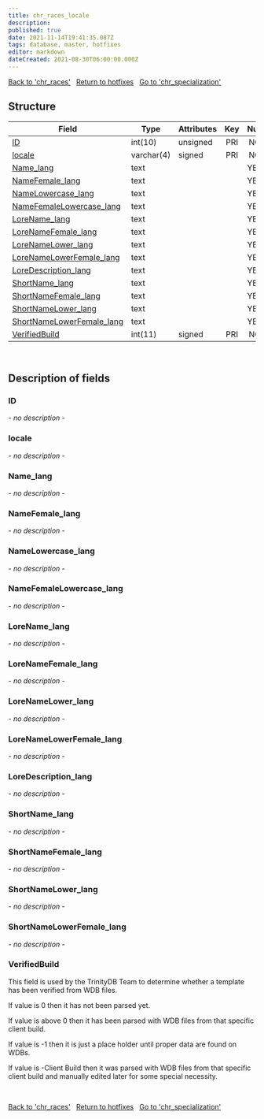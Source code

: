 ```yaml
---
title: chr_races_locale
description: 
published: true
date: 2021-11-14T19:41:35.087Z
tags: database, master, hotfixes
editor: markdown
dateCreated: 2021-08-30T06:00:00.000Z
---
```


<a href="https://dev.trinitycore.info/en/database/master/hotfixes/chr_races" class="mt-5 v-btn v-btn--depressed v-btn--flat v-btn--outlined theme--light v-size--default darkblue--text text--lighten-3"><span class="v-btn__content"><i aria-hidden="true" class="v-icon notranslate v-icon--left mdi mdi-arrow-left theme--light"></i><span>Back to 'chr_races'</span></span></a>&nbsp;&nbsp;&nbsp;<a href="https://dev.trinitycore.info/en/database/master/hotfixes/home" class="mt-5 v-btn v-btn--depressed v-btn--flat v-btn--outlined theme--light v-size--default darkblue--text text--lighten-3"><span class="v-btn__content"><i aria-hidden="true" class="v-icon notranslate v-icon--left mdi mdi-home-outline theme--light"></i><span>Return to hotfixes</span></span></a>&nbsp;&nbsp;&nbsp;<a href="https://dev.trinitycore.info/en/database/master/hotfixes/chr_specialization" class="mt-5 v-btn v-btn--depressed v-btn--flat v-btn--outlined theme--light v-size--default darkblue--text text--lighten-3"><span class="v-btn__content"><span>Go to 'chr_specialization'</span><i aria-hidden="true" class="v-icon notranslate v-icon--right mdi mdi-arrow-right theme--light"></i></span></a>

## Structure

| Field | Type | Attributes | Key | Null | Default | Extra | Comment |
| --- | --- | --- | :---: | :---: | --- | --- | --- |
| [ID](#id) | int(10) | unsigned | PRI | NO | 0 |  |  |
| [locale](#locale) | varchar(4) | signed | PRI | NO |  |  |  |
| [Name_lang](#name_lang) | text |  |  | YES | NULL |  |  |
| [NameFemale_lang](#namefemale_lang) | text |  |  | YES | NULL |  |  |
| [NameLowercase_lang](#namelowercase_lang) | text |  |  | YES | NULL |  |  |
| [NameFemaleLowercase_lang](#namefemalelowercase_lang) | text |  |  | YES | NULL |  |  |
| [LoreName_lang](#lorename_lang) | text |  |  | YES | NULL |  |  |
| [LoreNameFemale_lang](#lorenamefemale_lang) | text |  |  | YES | NULL |  |  |
| [LoreNameLower_lang](#lorenamelower_lang) | text |  |  | YES | NULL |  |  |
| [LoreNameLowerFemale_lang](#lorenamelowerfemale_lang) | text |  |  | YES | NULL |  |  |
| [LoreDescription_lang](#loredescription_lang) | text |  |  | YES | NULL |  |  |
| [ShortName_lang](#shortname_lang) | text |  |  | YES | NULL |  |  |
| [ShortNameFemale_lang](#shortnamefemale_lang) | text |  |  | YES | NULL |  |  |
| [ShortNameLower_lang](#shortnamelower_lang) | text |  |  | YES | NULL |  |  |
| [ShortNameLowerFemale_lang](#shortnamelowerfemale_lang) | text |  |  | YES | NULL |  |  |
| [VerifiedBuild](#verifiedbuild) | int(11) | signed | PRI | NO | 0 |  |  |
&nbsp;
## Description of fields

### ID
*- no description -*
&nbsp;

### locale
*- no description -*
&nbsp;

### Name_lang
*- no description -*
&nbsp;

### NameFemale_lang
*- no description -*
&nbsp;

### NameLowercase_lang
*- no description -*
&nbsp;

### NameFemaleLowercase_lang
*- no description -*
&nbsp;

### LoreName_lang
*- no description -*
&nbsp;

### LoreNameFemale_lang
*- no description -*
&nbsp;

### LoreNameLower_lang
*- no description -*
&nbsp;

### LoreNameLowerFemale_lang
*- no description -*
&nbsp;

### LoreDescription_lang
*- no description -*
&nbsp;

### ShortName_lang
*- no description -*
&nbsp;

### ShortNameFemale_lang
*- no description -*
&nbsp;

### ShortNameLower_lang
*- no description -*
&nbsp;

### ShortNameLowerFemale_lang
*- no description -*
&nbsp;

### VerifiedBuild
This field is used by the TrinityDB Team to determine whether a template has been verified from WDB files.

If value is 0 then it has not been parsed yet.

If value is above 0 then it has been parsed with WDB files from that specific client build.

If value is -1 then it is just a place holder until proper data are found on WDBs.

If value is -Client Build then it was parsed with WDB files from that specific client build and manually edited later for some special necessity.

&nbsp;

<a href="https://dev.trinitycore.info/en/database/master/hotfixes/chr_races" class="mt-5 v-btn v-btn--depressed v-btn--flat v-btn--outlined theme--light v-size--default darkblue--text text--lighten-3"><span class="v-btn__content"><i aria-hidden="true" class="v-icon notranslate v-icon--left mdi mdi-arrow-left theme--light"></i><span>Back to 'chr_races'</span></span></a>&nbsp;&nbsp;&nbsp;<a href="https://dev.trinitycore.info/en/database/master/hotfixes/home" class="mt-5 v-btn v-btn--depressed v-btn--flat v-btn--outlined theme--light v-size--default darkblue--text text--lighten-3"><span class="v-btn__content"><i aria-hidden="true" class="v-icon notranslate v-icon--left mdi mdi-home-outline theme--light"></i><span>Return to hotfixes</span></span></a>&nbsp;&nbsp;&nbsp;<a href="https://dev.trinitycore.info/en/database/master/hotfixes/chr_specialization" class="mt-5 v-btn v-btn--depressed v-btn--flat v-btn--outlined theme--light v-size--default darkblue--text text--lighten-3"><span class="v-btn__content"><span>Go to 'chr_specialization'</span><i aria-hidden="true" class="v-icon notranslate v-icon--right mdi mdi-arrow-right theme--light"></i></span></a>

